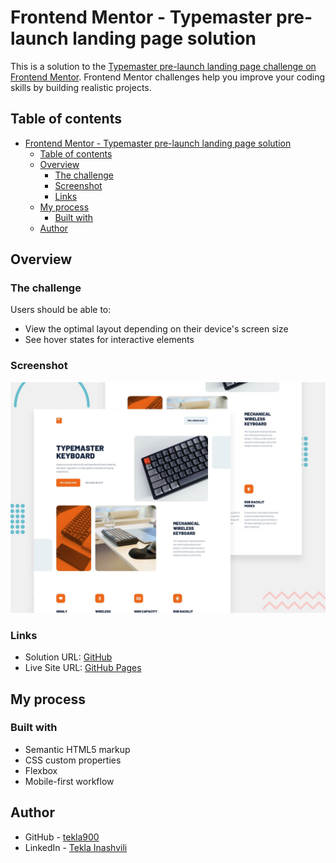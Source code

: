 # Frontend Mentor - Typemaster pre-launch landing page solution

This is a solution to the [Typemaster pre-launch landing page challenge on Frontend Mentor](). Frontend Mentor challenges help you improve your coding skills by building realistic projects.

## Table of contents

- [Frontend Mentor - Typemaster pre-launch landing page solution](#frontend-mentor---typemaster-pre-launch-landing-page-solution)
  - [Table of contents](#table-of-contents)
  - [Overview](#overview)
    - [The challenge](#the-challenge)
    - [Screenshot](#screenshot)
    - [Links](#links)
  - [My process](#my-process)
    - [Built with](#built-with)
  - [Author](#author)


## Overview

### The challenge

Users should be able to:

- View the optimal layout depending on their device's screen size
- See hover states for interactive elements


### Screenshot

![](./screenshot.jpg)

### Links

- Solution URL: [GitHub](https://github.com/tekla900/typemaster-pre-launch-landing-page)
- Live Site URL: [GitHub Pages](https://tekla900.github.io/typemaster-pre-launch-landing-page/)

## My process

### Built with

- Semantic HTML5 markup
- CSS custom properties
- Flexbox
- Mobile-first workflow


## Author

- GitHub - [tekla900](https://github.com/tekla900/)
- LinkedIn - [Tekla Inashvili](https://www.linkedin.com/in/tekla-inashvili-b95594232/)
